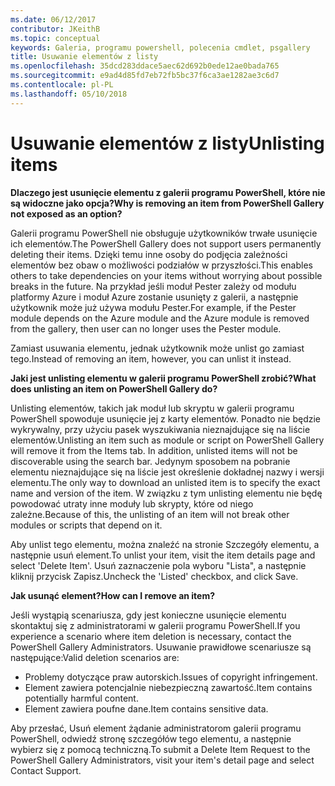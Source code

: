 ```yaml
---
ms.date: 06/12/2017
contributor: JKeithB
ms.topic: conceptual
keywords: Galeria, programu powershell, polecenia cmdlet, psgallery
title: Usuwanie elementów z listy
ms.openlocfilehash: 35dcd283ddace5aec62d692b0ede12ae0bada765
ms.sourcegitcommit: e9ad4d85fd7eb72fb5bc37f6ca3ae1282ae3c6d7
ms.contentlocale: pl-PL
ms.lasthandoff: 05/10/2018
---
```

# <a name="unlisting-items"></a><span data-ttu-id="09e60-103">Usuwanie elementów z listy</span><span class="sxs-lookup"><span data-stu-id="09e60-103">Unlisting items</span></span>

<span data-ttu-id="09e60-104">**Dlaczego jest usunięcie elementu z galerii programu PowerShell, które nie są widoczne jako opcja?**</span><span class="sxs-lookup"><span data-stu-id="09e60-104">**Why is removing an item from PowerShell Gallery not exposed as an option?**</span></span>

<span data-ttu-id="09e60-105">Galerii programu PowerShell nie obsługuje użytkowników trwałe usunięcie ich elementów.</span><span class="sxs-lookup"><span data-stu-id="09e60-105">The PowerShell Gallery does not support users permanently deleting their items.</span></span>
<span data-ttu-id="09e60-106">Dzięki temu inne osoby do podjęcia zależności elementów bez obaw o możliwości podziałów w przyszłości.</span><span class="sxs-lookup"><span data-stu-id="09e60-106">This enables others to take dependencies on your items without worrying about possible breaks in the future.</span></span>
<span data-ttu-id="09e60-107">Na przykład jeśli moduł Pester zależy od modułu platformy Azure i moduł Azure zostanie usunięty z galerii, a następnie użytkownik może już używa modułu Pester.</span><span class="sxs-lookup"><span data-stu-id="09e60-107">For example, if the Pester module depends on the Azure module and the Azure module is removed from the gallery, then user can no longer uses the Pester module.</span></span>

<span data-ttu-id="09e60-108">Zamiast usuwania elementu, jednak użytkownik może unlist go zamiast tego.</span><span class="sxs-lookup"><span data-stu-id="09e60-108">Instead of removing an item, however, you can unlist it instead.</span></span>

<span data-ttu-id="09e60-109">**Jaki jest unlisting elementu w galerii programu PowerShell zrobić?**</span><span class="sxs-lookup"><span data-stu-id="09e60-109">**What does unlisting an item on PowerShell Gallery do?**</span></span>

<span data-ttu-id="09e60-110">Unlisting elementów, takich jak moduł lub skryptu w galerii programu PowerShell spowoduje usunięcie jej z karty elementów. Ponadto nie będzie wykrywalny, przy użyciu pasek wyszukiwania nieznajdujące się na liście elementów.</span><span class="sxs-lookup"><span data-stu-id="09e60-110">Unlisting an item such as module or script on PowerShell Gallery will remove it from the Items tab. In addition, unlisted items will not be discoverable using the search bar.</span></span>
<span data-ttu-id="09e60-111">Jedynym sposobem na pobranie elementu nieznajdujące się na liście jest określenie dokładnej nazwy i wersji elementu.</span><span class="sxs-lookup"><span data-stu-id="09e60-111">The only way to download an unlisted item is to specify the exact name and version of the item.</span></span>
<span data-ttu-id="09e60-112">W związku z tym unlisting elementu nie będę powodować utraty inne moduły lub skrypty, które od niego zależne.</span><span class="sxs-lookup"><span data-stu-id="09e60-112">Because of this, the unlisting of an item will not break other modules or scripts that depend on it.</span></span>

<span data-ttu-id="09e60-113">Aby unlist tego elementu, można znaleźć na stronie Szczegóły elementu, a następnie usuń element.</span><span class="sxs-lookup"><span data-stu-id="09e60-113">To unlist your item, visit the item details page and select 'Delete Item'.</span></span> <span data-ttu-id="09e60-114">Usuń zaznaczenie pola wyboru "Lista", a następnie kliknij przycisk Zapisz.</span><span class="sxs-lookup"><span data-stu-id="09e60-114">Uncheck the 'Listed' checkbox, and click Save.</span></span>

<span data-ttu-id="09e60-115">**Jak usunąć element?**</span><span class="sxs-lookup"><span data-stu-id="09e60-115">**How can I remove an item?**</span></span>

<span data-ttu-id="09e60-116">Jeśli wystąpią scenariusza, gdy jest konieczne usunięcie elementu skontaktuj się z administratorami w galerii programu PowerShell.</span><span class="sxs-lookup"><span data-stu-id="09e60-116">If you experience a scenario where item deletion is necessary, contact the PowerShell Gallery Administrators.</span></span>
<span data-ttu-id="09e60-117">Usuwanie prawidłowe scenariusze są następujące:</span><span class="sxs-lookup"><span data-stu-id="09e60-117">Valid deletion scenarios are:</span></span>
- <span data-ttu-id="09e60-118">Problemy dotyczące praw autorskich.</span><span class="sxs-lookup"><span data-stu-id="09e60-118">Issues of copyright infringement.</span></span>
- <span data-ttu-id="09e60-119">Element zawiera potencjalnie niebezpieczną zawartość.</span><span class="sxs-lookup"><span data-stu-id="09e60-119">Item contains potentially harmful content.</span></span>
- <span data-ttu-id="09e60-120">Element zawiera poufne dane.</span><span class="sxs-lookup"><span data-stu-id="09e60-120">Item contains sensitive data.</span></span>

<span data-ttu-id="09e60-121">Aby przesłać, Usuń element żądanie administratorom galerii programu PowerShell, odwiedź stronę szczegółów tego elementu, a następnie wybierz się z pomocą techniczną.</span><span class="sxs-lookup"><span data-stu-id="09e60-121">To submit a Delete Item Request to the PowerShell Gallery Administrators, visit your item's detail page and select Contact Support.</span></span>